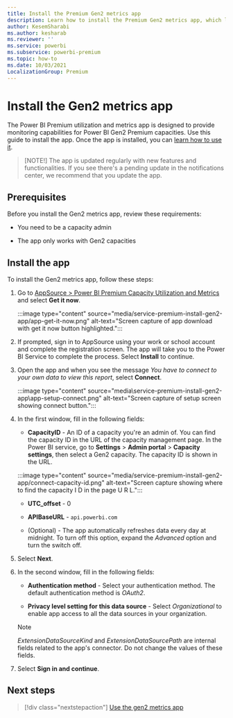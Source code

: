 ```yaml
---
title: Install the Premium Gen2 metrics app
description: Learn how to install the Premium Gen2 metrics app, which lets monitor Power BI Premium Gen2 capacities.
author: KesemSharabi
ms.author: kesharab
ms.reviewer: ''
ms.service: powerbi
ms.subservice: powerbi-premium
ms.topic: how-to
ms.date: 10/03/2021
LocalizationGroup: Premium 
---
```


# Install the Gen2 metrics app

The Power BI Premium utilization and metrics app is designed to provide monitoring capabilities for Power BI Gen2 Premium capacities. Use this guide to install the app. Once the app is installed, you can [learn how to use it](service-premium-gen2-metrics-app.md).

>[NOTE!]
>The app is updated regularly with new features and functionalities. If you see there's a pending update in the notifications center, we recommend that you update the app.

## Prerequisites

Before you install the Gen2 metrics app, review these requirements:

* You need to be a capacity admin

* The app only works with Gen2 capacities

## Install the app

To install the Gen2 metrics app, follow these steps:

1. Go to [AppSource > Power BI Premium Capacity Utilization and Metrics](https://appsource.microsoft.com/product/power-bi/pbi_pcmm.pbipremiumcapacitymonitoringreport) and select **Get it now**.

   :::image type="content" source="media/service-premium-install-gen2-app/app-get-it-now.png" alt-text="Screen capture of app download with get it now button highlighted.":::

1. If prompted, sign in to AppSource using your work or school account and complete the registration screen. The app will take you to the Power BI Service to complete the process. Select **Install** to continue.

1. Open the app and when you see the message *You have to connect to your own data to view this report*, select **Connect**.

    :::image type="content" source="media\service-premium-install-gen2-app\app-setup-connect.png" alt-text="Screen capture of setup screen showing connect button.":::

3. In the first window, fill in the following fields:

    * **CapacityID** - An ID of a capacity you're an admin of. You can find the capacity ID in the URL of the capacity management page. In the Power BI service, go to **Settings** > **Admin portal** > **Capacity settings**, then select a Gen2 capacity. The capacity ID is shown in the URL.

     :::image type="content" source="media/service-premium-install-gen2-app/connect-capacity-id.png" alt-text="Screen capture showing where to find the capacity I D in the page U R L.":::

    * **UTC_offset** - 0

    * **APIBaseURL** - `api.powerbi.com`

    * (Optional) - The app automatically refreshes data every day at midnight. To turn off this option, expand the *Advanced* option and turn the switch off.

4. Select **Next**.

5. In the second window, fill in the following fields:

    * **Authentication method** - Select your authentication method. The default authentication method is *OAuth2*.

    * **Privacy level setting for this data source** - Select *Organizational* to enable app access to all the data sources in your organization.

    >[!NOTE]
    >*ExtensionDataSourceKind* and *ExtensionDataSourcePath* are internal fields related to the app's connector. Do not change the values of these fields.

6. Select **Sign in and continue**.

## Next steps

> [!div class="nextstepaction"]
> [Use the gen2 metrics app](service-premium-gen2-metrics-app.md)
